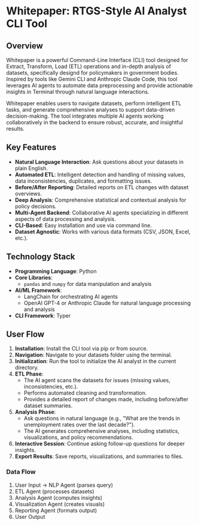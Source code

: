# Whitepaper: RTGS-Style AI Analyst CLI Tool

## Overview

Whitepaper is a powerful Command-Line Interface (CLI) tool designed for Extract, Transform, Load (ETL) operations and in-depth analysis of datasets, specifically designd for policymakers in government bodies. Inspired by tools like Gemini CLI and Anthropic Claude Code, this tool leverages AI agents to automate data preprocessing and provide actionable insights in Terminal through natural language interactions.

 Whitepaper enables users to navigate datasets, perform intelligent ETL tasks, and generate comprehensive analyses to support data-driven decision-making. The tool integrates multiple AI agents working collaboratively in the backend to ensure robust, accurate, and insightful results.

## Key Features

- **Natural Language Interaction**: Ask questions about your datasets in plain English.
- **Automated ETL**: Intelligent detection and handling of missing values, data inconsistencies, duplicates, and formatting issues.
- **Before/After Reporting**: Detailed reports on ETL changes with dataset overviews.
- **Deep Analysis**: Comprehensive statistical and contextual analysis for policy decisions.
- **Multi-Agent Backend**: Collaborative AI agents specializing in different aspects of data processing and analysis.
- **CLI-Based**: Easy installation and use via command line.
- **Dataset Agnostic**: Works with various data formats (CSV, JSON, Excel, etc.).

## Technology Stack

- **Programming Language**: Python 
- **Core Libraries**:
  - `pandas` and `numpy` for data manipulation and analysis
- **AI/ML Framework**:
  - LangChain for orchestrating AI agents
  - OpenAI GPT-4 or Anthropic Claude for natural language processing and analysis
- **CLI Framework**:  Typer 


## User Flow

1. **Installation**: Install the CLI tool via pip or from source.
2. **Navigation**: Navigate to your datasets folder using the terminal.
3. **Initialization**: Run the tool to initialize the AI analyst in the current directory.
4. **ETL Phase**:
   - The AI agent scans the datasets for issues (missing values, inconsistencies, etc.).
   - Performs automated cleaning and transformation.
   - Provides a detailed report of changes made, including before/after dataset summaries.
5. **Analysis Phase**:
   - Ask questions in natural language (e.g., "What are the trends in unemployment rates over the last decade?").
   - The AI generates comprehensive analyses, including statistics, visualizations, and policy recommendations.
6. **Interactive Session**: Continue asking follow-up questions for deeper insights.
7. **Export Results**: Save reports, visualizations, and summaries to files.


### Data Flow

1. User Input → NLP Agent (parses query)
2. ETL Agent (processes datasets)
3. Analysis Agent (computes insights)
4. Visualization Agent (creates visuals)
5. Reporting Agent (formats output)
6. User Output

